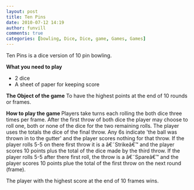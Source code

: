 ```yaml
---
layout: post
title: Ten Pins
date: 2010-07-12 14:19
author: funvill
comments: true
categories: [bowling, Dice, Dice, game, Games, Games]
---
```

Ten Pins is a dice version of 10 pin bowling.

<strong>What you need to play</strong>
<ul>
	<li>2 dice</li>
	<li>A sheet of paper for keeping score</li>
</ul>
<strong>The Object of the game</strong>
To have the highest points at the end of 10 rounds or frames.

<strong>How to play the game
</strong>Players take turns each rolling the both dice three times per frame.
After the first throw of both dice the player may choose to roll one, both or none of the dice for the two remaining rolls.
The player uses the totals the dice of the final throw.
Any 6s indicate 'the ball was thrown in to the gutter' and the player scores nothing for that throw.
If the player rolls 5-5 on there first throw it is a â€˜Strikeâ€™ and the player scores 10 points plus the total of the dice made by the third throw.
If the player rolls 5-5 after there first roll, the throw is a â€˜Spareâ€™ and the player scores 10 points plue the total of the first throw on the next round (frame).

The player with the highest score at the end of 10 frames wins.
